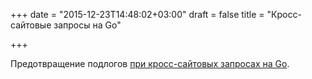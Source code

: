 +++
date = "2015-12-23T14:48:02+03:00"
draft = false
title = "Кросс-сайтовые запросы на Go"

+++

<p>Предотвращение подлогов <a href="http://elithrar.github.io/article/preventing-csrf-attacks-in-go/">при кросс-сайтовых запросах на Go</a>.</p>

